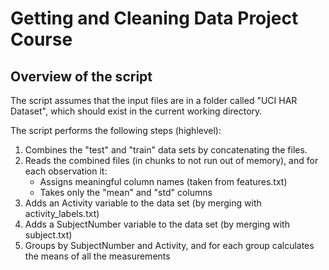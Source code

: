 Getting and Cleaning Data Project Course
========================================

Overview of the script
----------------------

The script assumes that the input files are in a folder called "UCI HAR Dataset", which should exist in the current working directory.

The script performs the following steps (highlevel):

 1. Combines the "test" and "train" data sets by concatenating the files.
 2. Reads the combined files (in chunks to not run out of memory), and for each observation it:
     * Assigns meaningful column names (taken from features.txt)
     * Takes only the "mean" and "std" columns
 3. Adds an Activity variable to the data set (by merging with activity_labels.txt)
 4. Adds a SubjectNumber variable to the data set (by merging with subject.txt)
 5. Groups by SubjectNumber and Activity, and for each group calculates the means of all the measurements

